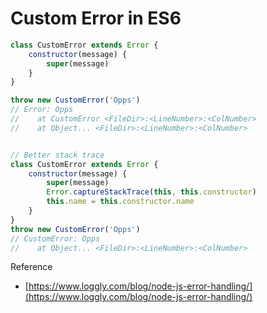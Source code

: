# Custom Error in ES6

```js
class CustomError extends Error {
    constructor(message) {
        super(message)
    }
}

throw new CustomError('Opps')
// Error: Opps
//    at CustomError <FileDir>:<LineNumber>:<ColNumber>
//    at Object... <FileDir>:<LineNumber>:<ColNumber>


// Better stack trace
class CustomError extends Error {
    constructor(message) {
        super(message)
        Error.captureStackTrace(this, this.constructor)
        this.name = this.constructor.name
    }
}
throw new CustomError('Opps')
// CustomError: Opps
//    at Object... <FileDir>:<LineNumber>:<ColNumber>

```



Reference

* [https://www.loggly.com/blog/node-js-error-handling/](https://www.loggly.com/blog/node-js-error-handling/)



